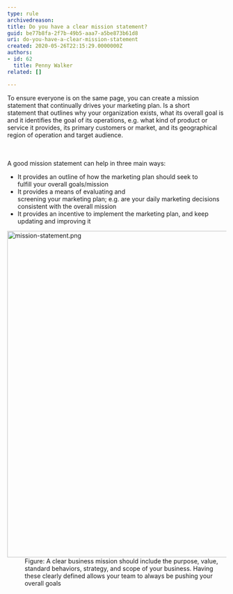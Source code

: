 ```yaml
---
type: rule
archivedreason: 
title: Do you have a clear mission statement?
guid: be77b8fa-2f7b-49b5-aaa7-a5be873b61d8
uri: do-you-have-a-clear-mission-statement
created: 2020-05-26T22:15:29.0000000Z
authors:
- id: 62
  title: Penny Walker
related: []

---
```



To ensure everyone is on the same page, you can create a&#160;mission statement&#160;that continually drives your marketing plan. Is a short statement&#160;that outlines why your&#160;organization exists, what&#160;its&#160;overall goal is and it identifies&#160;the goal of its operations, e.g.&#160;what kind of product or service it provides, its primary customers or market, and its geographical region of operation&#160;and target audience.&#160;<br>
<br><excerpt class='endintro'></excerpt><br>
<p>A good&#160;mission statement can help in three main ways&#58;&#160;<br></p><ul><li>It provides an outline of how the marketing plan should seek to fulfill&#160;your&#160;overall goals/mission&#160;</li><li>It provides a means of evaluating and screening&#160;your&#160;marketing&#160;plan;&#160;e.g.&#160;are&#160;your daily&#160;marketing decisions consistent with the&#160;overall&#160;mission&#160;</li><li>It provides an incentive to implement the marketing plan, and keep updating and improving it<br></li></ul><dl class="image"><dt><img src="/PublishingImages/mission-statement.png" alt="mission-statement.png" style="width&#58;750px;" /></dt><dd>Figure&#58; A clear business mission should include the purpose, value, standard behaviors, strategy, and scope of your business. Having these clearly defined allows your team to always be pushing your overall goals​<br></dd></dl>


